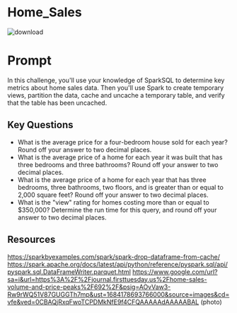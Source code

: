 # Home_Sales

![download](https://github.com/19anguiano/Home_Sales/assets/119361768/69fe2c9d-7ac0-49e8-b027-a593e322587b)

# Prompt
In this challenge, you'll use your knowledge of SparkSQL to determine key metrics about home sales data. Then you'll use Spark to create temporary views, partition the data, cache and uncache a temporary table, and verify that the table has been uncached.

## Key Questions
  - What is the average price for a four-bedroom house sold for each year? Round off your answer to two decimal places.
  - What is the average price of a home for each year it was built that has three bedrooms and three bathrooms? Round off your answer to two decimal places.
  - What is the average price of a home for each year that has three bedrooms, three bathrooms, two floors, and is greater than or equal to 2,000 square feet? Round off your answer to two decimal places.
  - What is the "view" rating for homes costing more than or equal to $350,000? Determine the run time for this query, and round off your answer to two decimal places.



## Resources 
https://sparkbyexamples.com/spark/spark-drop-dataframe-from-cache/
https://spark.apache.org/docs/latest/api/python/reference/pyspark.sql/api/pyspark.sql.DataFrameWriter.parquet.html
https://www.google.com/url?sa=i&url=https%3A%2F%2Fjournal.firsttuesday.us%2Fhome-sales-volume-and-price-peaks%2F692%2F&psig=AOvVaw3-Rw9rWQ51V87GUGGTh7mp&ust=1684178693766000&source=images&cd=vfe&ved=0CBAQjRxqFwoTCPDMkNfE9f4CFQAAAAAdAAAAABAL (photo)
